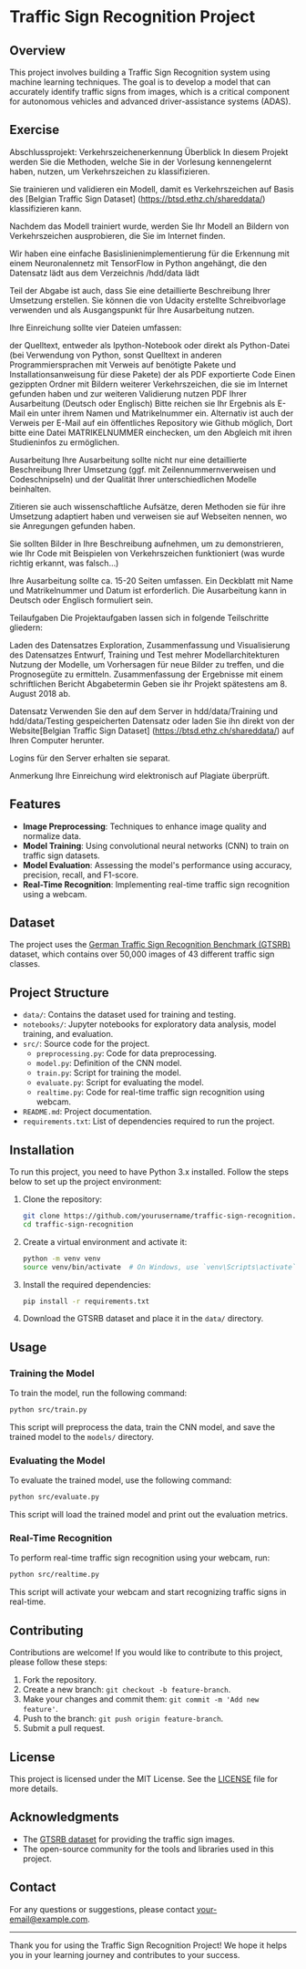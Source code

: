 # Traffic Sign Recognition Project

## Overview

This project involves building a Traffic Sign Recognition system using machine learning techniques. The goal is to develop a model that can accurately identify traffic signs from images, which is a critical component for autonomous vehicles and advanced driver-assistance systems (ADAS).

## Exercise 
Abschlussprojekt: Verkehrszeichenerkennung
Überblick
In diesem Projekt werden Sie die Methoden, welche Sie in der Vorlesung kennengelernt haben, nutzen, um Verkehrszeichen zu klassifizieren.

Sie trainieren und validieren ein Modell, damit es Verkehrszeichen auf Basis des [Belgian Traffic Sign Dataset] (https://btsd.ethz.ch/shareddata/) klassifizieren kann.

Nachdem das Modell trainiert wurde, werden Sie Ihr Modell an Bildern von Verkehrszeichen ausprobieren, die Sie im Internet finden.

Wir haben eine einfache Basislinienimplementierung für die Erkennung mit einem Neuronalennetz mit TensorFlow in Python angehängt, die den Datensatz lädt aus dem Verzeichnis /hdd/data lädt

Teil der Abgabe ist auch, dass Sie eine detaillierte Beschreibung Ihrer Umsetzung erstellen. Sie können die von Udacity erstellte Schreibvorlage verwenden und als Ausgangspunkt für Ihre Ausarbeitung nutzen.

Ihre Einreichung sollte vier Dateien umfassen:

der Quelltext, entweder als Ipython-Notebook oder direkt als Python-Datei (bei Verwendung von Python, sonst Quelltext in anderen Programmiersprachen mit Verweis auf benötigte Pakete und Installationsanweisung für diese Pakete)
der als PDF exportierte Code
Einen gezippten Ordner mit Bildern weiterer Verkehrszeichen, die sie im Internet gefunden haben und zur weiteren Validierung nutzen
PDF Ihrer Ausarbeitung (Deutsch oder Englisch)
Bitte reichen sie Ihr Ergebnis als E-Mail ein unter ihrem Namen und Matrikelnummer ein. Alternativ ist auch der Verweis per E-Mail auf ein öffentliches Repository wie Github möglich, Dort bitte eine Datei MATRIKELNUMMER einchecken, um den Abgleich mit ihren Studieninfos zu ermöglichen.

Ausarbeitung
Ihre Ausarbeitung sollte nicht nur eine detaillierte Beschreibung Ihrer Umsetzung (ggf. mit Zeilennummernverweisen und Codeschnipseln) und der Qualität Ihrer unterschiedlichen Modelle beinhalten.

Zitieren sie auch wissenschaftliche Aufsätze, deren Methoden sie für ihre Umsetzung adaptiert haben und verweisen sie auf Webseiten nennen, wo sie Anregungen gefunden haben.

Sie sollten Bilder in Ihre Beschreibung aufnehmen, um zu demonstrieren, wie Ihr Code mit Beispielen von Verkehrszeichen funktioniert (was wurde richtig erkannt, was falsch…)

Ihre Ausarbeitung sollte ca. 15-20 Seiten umfassen. Ein Deckblatt mit Name und Matrikelnummer und Datum ist erforderlich. Die Ausarbeitung kann in Deutsch oder Englisch formuliert sein.

Teilaufgaben
Die Projektaufgaben lassen sich in folgende Teilschritte gliedern:

Laden des Datensatzes
Exploration, Zusammenfassung und Visualisierung des Datensatzes
Entwurf, Training und Test mehrer Modellarchitekturen
Nutzung der Modelle, um Vorhersagen für neue Bilder zu treffen, und die Prognosegüte zu ermitteln.
Zusammenfassung der Ergebnisse mit einem schriftlichen Bericht
Abgabetermin
Geben sie ihr Projekt spätestens am 8. August 2018 ab.

Datensatz
Verwenden Sie den auf dem Server in hdd/data/Training und hdd/data/Testing gespeicherten Datensatz oder laden Sie ihn direkt von der Website[Belgian Traffic Sign Dataset] (https://btsd.ethz.ch/shareddata/) auf Ihren Computer herunter.

Logins für den Server erhalten sie separat.

Anmerkung
Ihre Einreichung wird elektronisch auf Plagiate überprüft.

## Features

- **Image Preprocessing**: Techniques to enhance image quality and normalize data.
- **Model Training**: Using convolutional neural networks (CNN) to train on traffic sign datasets.
- **Model Evaluation**: Assessing the model's performance using accuracy, precision, recall, and F1-score.
- **Real-Time Recognition**: Implementing real-time traffic sign recognition using a webcam.

## Dataset

The project uses the [German Traffic Sign Recognition Benchmark (GTSRB)](http://benchmark.ini.rub.de/?section=gtsrb&subsection=dataset) dataset, which contains over 50,000 images of 43 different traffic sign classes.

## Project Structure

- `data/`: Contains the dataset used for training and testing.
- `notebooks/`: Jupyter notebooks for exploratory data analysis, model training, and evaluation.
- `src/`: Source code for the project.
  - `preprocessing.py`: Code for data preprocessing.
  - `model.py`: Definition of the CNN model.
  - `train.py`: Script for training the model.
  - `evaluate.py`: Script for evaluating the model.
  - `realtime.py`: Code for real-time traffic sign recognition using webcam.
- `README.md`: Project documentation.
- `requirements.txt`: List of dependencies required to run the project.

## Installation

To run this project, you need to have Python 3.x installed. Follow the steps below to set up the project environment:

1. Clone the repository:
   ```bash
   git clone https://github.com/yourusername/traffic-sign-recognition.git
   cd traffic-sign-recognition
   ```

2. Create a virtual environment and activate it:
   ```bash
   python -m venv venv
   source venv/bin/activate  # On Windows, use `venv\Scripts\activate`
   ```

3. Install the required dependencies:
   ```bash
   pip install -r requirements.txt
   ```

4. Download the GTSRB dataset and place it in the `data/` directory.

## Usage

### Training the Model

To train the model, run the following command:
```bash
python src/train.py
```
This script will preprocess the data, train the CNN model, and save the trained model to the `models/` directory.

### Evaluating the Model

To evaluate the trained model, use the following command:
```bash
python src/evaluate.py
```
This script will load the trained model and print out the evaluation metrics.

### Real-Time Recognition

To perform real-time traffic sign recognition using your webcam, run:
```bash
python src/realtime.py
```
This script will activate your webcam and start recognizing traffic signs in real-time.

## Contributing

Contributions are welcome! If you would like to contribute to this project, please follow these steps:

1. Fork the repository.
2. Create a new branch: `git checkout -b feature-branch`.
3. Make your changes and commit them: `git commit -m 'Add new feature'`.
4. Push to the branch: `git push origin feature-branch`.
5. Submit a pull request.

## License

This project is licensed under the MIT License. See the [LICENSE](LICENSE) file for more details.

## Acknowledgments

- The [GTSRB dataset](http://benchmark.ini.rub.de/?section=gtsrb&subsection=dataset) for providing the traffic sign images.
- The open-source community for the tools and libraries used in this project.

## Contact

For any questions or suggestions, please contact [your-email@example.com](mailto:your-email@example.com).

---

Thank you for using the Traffic Sign Recognition Project! We hope it helps you in your learning journey and contributes to your success.
